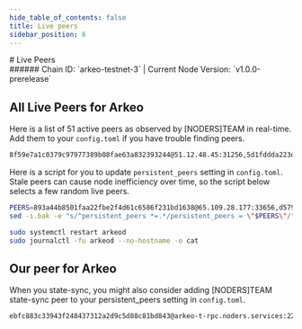 ```yaml
---
hide_table_of_contents: false
title: Live peers
sidebar_position: 6
---
```


<div class="h1-with-icon icon-arkeo">
# Live Peers
</div>
###### Chain ID: `arkeo-testnet-3` | Current Node Version: `v1.0.0-prerelease`

## All Live Peers for Arkeo
Here is a list of 51 active peers as observed by [NODERS]TEAM in real-time. Add them to your `config.toml` if you have trouble finding peers.

```bash
8f59e7a1c0379c97977389b08fae63a832393244@51.12.48.45:31256,5d1fddda223d2a5a215a403f7d581b72e2839f06@152.53.125.167:25656,efc5593c0a39c14365fa8a1d6fa9366047ac21d7@62.169.17.140:55656,12d1156d37b3e02f79c85ad6fe5bf97903001324@144.76.112.58:13656,5a96cb060b9f2b951741e87faa4abc340c43b80a@65.109.92.163:4020,81bf9e7272961510e36213466e2f1df565a92e72@89.58.13.159:28656,2cab519022ff8f791b70be7310efefb0fce52f63@2001:26656,e6b058d1d6be000d67b87e9d11cb0de1bba1e477@65.109.65.248:42656,294948409ba34f3cddec95b63fc0e58eaef3bf7f@65.108.232.168:48656,4b86b88dc68371d733d91ca411dfe4fa03ccbd00@158.220.108.184:14056,6610af0d76fda15346ac89a60161971931e5c7f8@94.130.164.82:22856,893a44b8501faa22fbe2f4d61c6586f231bd1638@65.109.28.177:33656,2c09e0c11d99eb189b5134dd85f035959acbdd26@158.220.108.120:14056,709ae59c5e9098aeacf333e1ccbaf2827e07fd8d@65.109.23.114:22856,42f150b90e872064cb9aaf9ce34f6fe1adf11b6b@89.58.19.231:26756,ba5e69bf31c601e91be3b876b3db29eb406cbfd9@2a01:42656,1c232d83ec44fc51da622c324903a5b1c32f31c7@130.255.170.126:46656,bf8b66267e3e1e7ac89c391658522e0a4f0dc161@5.161.70.240:14056,17579e6ebb4cd2702f8e73c2f6591c63aabeaf26@135.125.97.162:22856,b40de58ac548aeb41e37b39b0db4f339b303cd7f@88.99.137.138:21656,91275d44f34cc826d7b3fda52e00ce3c5bbead99@5.83.152.172:26656,45fd8c1219d19e941ec5bccab05b3b5f07a60b27@65.109.32.148:26136,d042526ceabfee753971c954287fc3cc1534c327@161.97.121.198:26656,2e16695859392ac1be24b3225fc270875a78d6e8@2a01:26656,283d91286d464a84081cd947bc8b2adc82503963@158.220.108.166:14056,8c2d799bcc4fbf44ef34bbd2631db5c3f4619e41@213.239.207.175:60656,1b920199be5b1d8f7e9fd8118f41c71b5dd4cf0a@195.3.223.78:55656,0dc756d145cf5cff5668c36c98cc1667351198ba@2a01:22856,9303492b25e253f1ae2b145c91c23893d7e74029@94.136.189.74:26656,4275998a16f8f84a796b31ed285a7109eb54baa6@65.109.84.33:22856,d579b42752617069d97c26722c0b44e3ec011e8a@65.109.92.241:10356,5136d217f34aeda8b020f8a7fbfe9cf0fb041194@94.76.223.124:26656,8eac1da41b8b1a8c33f23263f5a1eb985a411d48@5.189.137.206:26656,331bc7f589281feb335725964e979ea31841a807@213.239.194.132:15756,69f41cf2f8bc7a77f7861b23d4f45f8c9e6c2796@85.10.201.125:60856,4b7bf858df7d9db3ab33ae0fa0bf2c0e28384892@81.0.247.163:15756,f59f0cc9c7eeb3009bfcfd6bcb981f54d6ac2a25@202.61.201.53:26756,cc2d620edfb26ff51f2a8c5c660ac50518d2f565@149.50.116.91:55656,1c88bcab0f6e4b3cdfa5f9c720209bed34ad6466@2a01:11656,875ab84707649db31d7c39977fba355b22ec835f@185.16.39.125:28656,9acdc6977fe1f8fdaacc46bcc13a72371f24b437@65.108.71.92:55926,0909dbada3305d135e4b86775a7c39b5578e5978@65.108.111.236:55926,bc8e66ad56581343fe6cab27ae989d330f46f3f7@37.27.52.25:36656,e3cc067e9d837d2a84ef171cdce1d6a83818d51f@15.204.96.26:36656,86a22aef01672e8f255bb06c945b44b2484097cf@2a01:14056,47cf665905f8b444d080ea1b2ae98e89a28e4bbf@135.181.59.175:55656,1f8aa83298752a5a1aa714e78a1674b516e8bd8b@217.182.23.122:51256,57b1807f4f64c6ce75c44dbc330fd7f990e2d73a@154.26.159.159:26656,4daa32def4f99706f5e621250096be65af1ccdf3@2a01:22856,fd1f96034775faa95ce716dc419a548e65a5ae56@65.108.206.118:36656,60a1b4f4fe0fc0dbd84e65999c24d56ec3f7d172@2a01:24656
```

Here is a script for you to update `persistent_peers` setting in `config.toml`. Stale peers can cause node inefficiency over time, so the script below selects a few random live peers.

```bash
PEERS=893a44b8501faa22fbe2f4d61c6586f231bd1638@65.109.28.177:33656,d579b42752617069d97c26722c0b44e3ec011e8a@65.109.92.241:10356,8eac1da41b8b1a8c33f23263f5a1eb985a411d48@5.189.137.206:26656,b40de58ac548aeb41e37b39b0db4f339b303cd7f@88.99.137.138:21656,4b7bf858df7d9db3ab33ae0fa0bf2c0e28384892@81.0.247.163:15756
sed -i.bak -e "s/^persistent_peers *=.*/persistent_peers = \"$PEERS\"/" ~/.arkeo/config/config.toml

sudo systemctl restart arkeod
sudo journalctl -fu arkeod --no-hostname -o cat
```

## Our peer for Arkeo
When you state-sync, you might also consider adding [NODERS]TEAM state-sync peer to your persistent_peers setting in `config.toml`.

```bash
ebfc883c33943f248437312a2d9c5d88c81bd843@arkeo-t-rpc.noders.services:22856
```